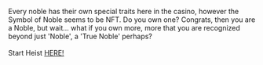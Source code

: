 Every noble has their own special traits here in the casino, however the Symbol of Noble seems to be NFT. Do you own one? Congrats, then you are a Noble, but wait... what if you own more, more that you are recognized beyond just 'Noble', a 'True Noble' perhaps?&nbsp;  
&nbsp;  
Start Heist [HERE!](http://127.0.0.1:40012)